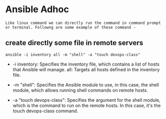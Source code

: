 # Ansible Adhoc 
```git
Like linux command we can directly run the command in command prompt or terminal. Followng are some example of these command - 
```
## create directly some file in  remote servers 
```git
ansible -i inventory all -m "shell" -a "touch devops-class"
```
- -i inventory: Specifies the inventory file, which contains a list of hosts that Ansible will manage.
all: Targets all hosts defined in the inventory file.

- -m "shell": Specifies the Ansible module to use, in this case, the shell module, which allows running shell commands on remote hosts.

- -a "touch devops-class": Specifies the argument for the shell module, which is the command to run on the remote hosts. In this case, it's the touch devops-class command.
